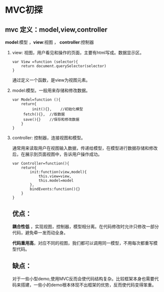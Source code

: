 # MVC初探

##  mvc 定义：model,view,controller

**model**:模型 ，**view**:视图 ， **controller**:控制器

1. view: 视图，用户看见和操作的页面，主要有html写成。数据显示区。

   ```
   var View =function (selector){
       return document.querySelector(selector)
   }
   ```

   通过定义一个函数，是view为视图元素。

2. model:模型。一般用来存储和修改数据。

   ```
   var Model=function (){
       return{
      	 	init(){},    //初始化模型
       	fetch(){},	//取数据
       	save(){}    //保存和修改数据
       }
   }
   ```

3. controller: 控制器，连接视图和模型。

   通常用来读取用户在视图输入数据，传递给模型，在模型进行数据存储和修改后，在展示到页面视图中，告诉用户操作成功。

   ```
   var Controller=function(){
       return{
           init:function(view,model){
               this.view=view,
               this.model=model
           },
           bindEvents:function(){}
       }
   }
   ```

   ## 优点：

   **耦合性低** ，实现视图，控制器，模型相分离。在代码修改时允许只修改一部分代码，避免牵一发而动全身。

   **代码重用高**，对应不同的视图，我们都可以调用同一模型，不用每次都重写模型代码。

   ## 缺点：

   对于一些小型demo,使用MVC反而会使代码结构复杂。比较框架本身也需要代码来搭建，一些小的demo根本体现不出框架的优势，反而使代码变得笨重。